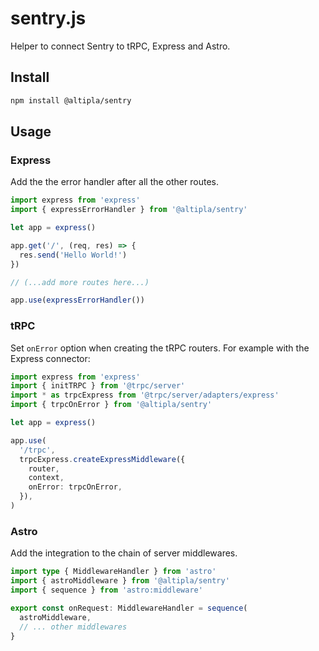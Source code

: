 # sentry.js

Helper to connect Sentry to tRPC, Express and Astro.

## Install

```sh
npm install @altipla/sentry
```

## Usage

### Express

Add the the error handler after all the other routes.

```ts
import express from 'express'
import { expressErrorHandler } from '@altipla/sentry'

let app = express()

app.get('/', (req, res) => {
  res.send('Hello World!')
})

// (...add more routes here...)

app.use(expressErrorHandler())
```

### tRPC

Set `onError` option when creating the tRPC routers. For example with the Express connector:

```ts
import express from 'express'
import { initTRPC } from '@trpc/server'
import * as trpcExpress from '@trpc/server/adapters/express'
import { trpcOnError } from '@altipla/sentry'

let app = express()

app.use(
  '/trpc',
  trpcExpress.createExpressMiddleware({
    router,
    context,
    onError: trpcOnError,
  }),
)
```

### Astro

Add the integration to the chain of server middlewares.

```ts
import type { MiddlewareHandler } from 'astro'
import { astroMiddleware } from '@altipla/sentry'
import { sequence } from 'astro:middleware'

export const onRequest: MiddlewareHandler = sequence(
  astroMiddleware,
  // ... other middlewares
}
```
